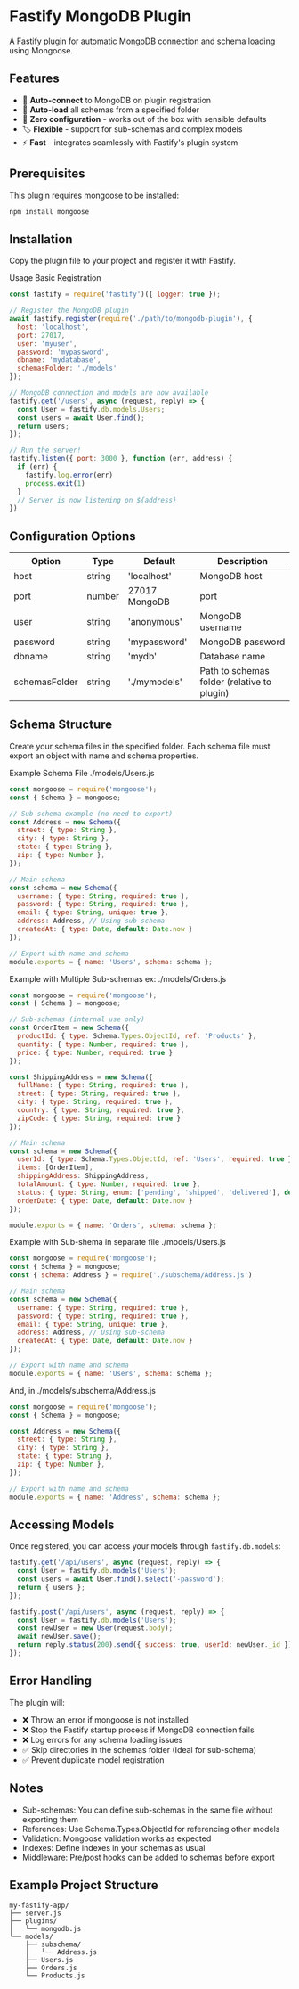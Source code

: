 # Fastify MongoDB Plugin
A Fastify plugin for automatic MongoDB connection and schema loading using Mongoose.

## Features
- 🚀 **Auto-connect** to MongoDB on plugin registration
- 📁 **Auto-load** all schemas from a specified folder
- 🔌 **Zero configuration** - works out of the box with sensible defaults
- 🏷️ **Flexible** - support for sub-schemas and complex models
- ⚡ **Fast** - integrates seamlessly with Fastify's plugin system

## Prerequisites

This plugin requires mongoose to be installed:

```bash 
npm install mongoose
```

## Installation

Copy the plugin file to your project and register it with Fastify.

Usage
Basic Registration

```js
const fastify = require('fastify')({ logger: true });

// Register the MongoDB plugin
await fastify.register(require('./path/to/mongodb-plugin'), {
  host: 'localhost',
  port: 27017,
  user: 'myuser',
  password: 'mypassword',
  dbname: 'mydatabase',
  schemasFolder: './models'
});

// MongoDB connection and models are now available
fastify.get('/users', async (request, reply) => {
  const User = fastify.db.models.Users;
  const users = await User.find();
  return users;
});

// Run the server!
fastify.listen({ port: 3000 }, function (err, address) {
  if (err) {
    fastify.log.error(err)
    process.exit(1)
  }
  // Server is now listening on ${address}
})

```

## Configuration Options
| Option 	| Type 	| Default 	| Description
|------- | -------- | ---------- | ---------------|
| host 	| string 	| 'localhost' 	| MongoDB host
| port 	| number 	| 27017 	MongoDB | port
| user 	| string 	| 'anonymous' 	| MongoDB username
| password 	| string 	| 'mypassword' 	| MongoDB password
| dbname 	| string 	| 'mydb' 	| Database name
| schemasFolder 	| string 	| './mymodels' 	| Path to schemas folder (relative to plugin)

## Schema Structure

Create your schema files in the specified folder. Each schema file must export an object with name and schema properties.

Example Schema File ./models/Users.js

```js
const mongoose = require('mongoose');
const { Schema } = mongoose;

// Sub-schema example (no need to export)
const Address = new Schema({
  street: { type: String },
  city: { type: String },
  state: { type: String },
  zip: { type: Number },
});

// Main schema
const schema = new Schema({
  username: { type: String, required: true },
  password: { type: String, required: true },
  email: { type: String, unique: true },
  address: Address, // Using sub-schema
  createdAt: { type: Date, default: Date.now }
});

// Export with name and schema
module.exports = { name: 'Users', schema: schema };
```

Example with Multiple Sub-schemas ex: ./models/Orders.js

```js
const mongoose = require('mongoose');
const { Schema } = mongoose;

// Sub-schemas (internal use only)
const OrderItem = new Schema({
  productId: { type: Schema.Types.ObjectId, ref: 'Products' },
  quantity: { type: Number, required: true },
  price: { type: Number, required: true }
});

const ShippingAddress = new Schema({
  fullName: { type: String, required: true },
  street: { type: String, required: true },
  city: { type: String, required: true },
  country: { type: String, required: true },
  zipCode: { type: String, required: true }
});

// Main schema
const schema = new Schema({
  userId: { type: Schema.Types.ObjectId, ref: 'Users', required: true },
  items: [OrderItem],
  shippingAddress: ShippingAddress,
  totalAmount: { type: Number, required: true },
  status: { type: String, enum: ['pending', 'shipped', 'delivered'], default: 'pending' },
  orderDate: { type: Date, default: Date.now }
});

module.exports = { name: 'Orders', schema: schema };
```

Example with Sub-shema in separate file ./models/Users.js

```js
const mongoose = require('mongoose');
const { Schema } = mongoose;
const { schema: Address } = require('./subschema/Address.js')

// Main schema
const schema = new Schema({
  username: { type: String, required: true },
  password: { type: String, required: true },
  email: { type: String, unique: true },
  address: Address, // Using sub-schema
  createdAt: { type: Date, default: Date.now }
});

// Export with name and schema
module.exports = { name: 'Users', schema: schema };
```

And, in ./models/subschema/Address.js

```js
const mongoose = require('mongoose');
const { Schema } = mongoose;

const Address = new Schema({
  street: { type: String },
  city: { type: String },
  state: { type: String },
  zip: { type: Number },
});

// Export with name and schema
module.exports = { name: 'Address', schema: schema };
```


## Accessing Models

Once registered, you can access your models through ```fastify.db.models```:

```js
fastify.get('/api/users', async (request, reply) => {
  const User = fastify.db.models('Users');
  const users = await User.find().select('-password');
  return { users };
});

fastify.post('/api/users', async (request, reply) => {
  const User = fastify.db.models('Users');
  const newUser = new User(request.body);
  await newUser.save();
  return reply.status(200).send({ success: true, userId: newUser._id });
});
```

## Error Handling

The plugin will:
- ❌ Throw an error if mongoose is not installed
- ❌ Stop the Fastify startup process if MongoDB connection fails
- ❌ Log errors for any schema loading issues
- ✅ Skip directories in the schemas folder (Ideal for sub-schema)
- ✅ Prevent duplicate model registration

## Notes

- Sub-schemas: You can define sub-schemas in the same file without exporting them
- References: Use Schema.Types.ObjectId for referencing other models
- Validation: Mongoose validation works as expected
- Indexes: Define indexes in your schemas as usual
- Middleware: Pre/post hooks can be added to schemas before export

## Example Project Structure
```
my-fastify-app/
├── server.js
├── plugins/
│   └── mongodb.js
└── models/
    ├── subschema/
    │   └── Address.js
    ├── Users.js
    ├── Orders.js
    └── Products.js
```